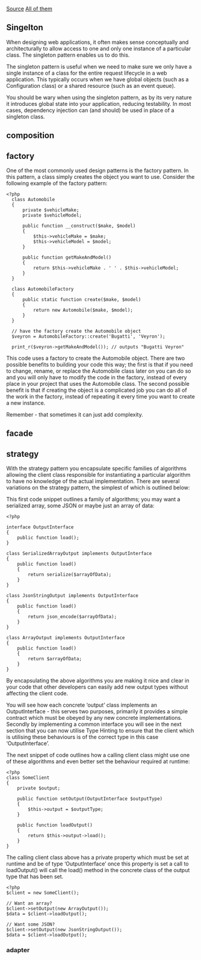 [Source](https://phptherightway.com/pages/Design-Patterns.html)
[All of them](https://designpatternsphp.readthedocs.io/en/latest/)
## Singelton
When designing web applications, it often makes sense conceptually and architecturally to allow access to one and only one instance of a particular class. The singleton pattern enables us to do this.

The singleton pattern is useful when we need to make sure we only have a single instance of a class for the entire request lifecycle in a web application. This typically occurs when we have global objects (such as a Configuration class) or a shared resource (such as an event queue).

You should be wary when using the singleton pattern, as by its very nature it introduces global state into your application, reducing testability. In most cases, dependency injection can (and should) be used in place of a singleton class.
## composition

## factory
One of the most commonly used design patterns is the factory pattern. In this pattern, a class simply creates the object you want to use. Consider the following example of the factory pattern:

```
<?php
  class Automobile
  {
      private $vehicleMake;
      private $vehicleModel;

      public function __construct($make, $model)
      {
          $this->vehicleMake = $make;
          $this->vehicleModel = $model;
      }

      public function getMakeAndModel()
      {
          return $this->vehicleMake . ' ' . $this->vehicleModel;
      }
  }

  class AutomobileFactory
  {
      public static function create($make, $model)
      {
          return new Automobile($make, $model);
      }
  }

  // have the factory create the Automobile object
  $veyron = AutomobileFactory::create('Bugatti', 'Veyron');

  print_r($veyron->getMakeAndModel()); // outputs "Bugatti Veyron"
```
This code uses a factory to create the Automobile object. There are two possible benefits to building your code this way; the first is that if you need to change, rename, or replace the Automobile class later on you can do so and you will only have to modify the code in the factory, instead of every place in your project that uses the Automobile class. The second possible benefit is that if creating the object is a complicated job you can do all of the work in the factory, instead of repeating it every time you want to create a new instance.

Remember - that sometimes it can just add complexity.
## facade

## strategy

With the strategy pattern you encapsulate specific families of algorithms allowing the client class responsible for instantiating a particular algorithm to have no knowledge of the actual implementation. There are several variations on the strategy pattern, the simplest of which is outlined below:

This first code snippet outlines a family of algorithms; you may want a serialized array, some JSON or maybe just an array of data:
```
<?php

interface OutputInterface
{
    public function load();
}

class SerializedArrayOutput implements OutputInterface
{
    public function load()
    {
        return serialize($arrayOfData);
    }
}

class JsonStringOutput implements OutputInterface
{
    public function load()
    {
        return json_encode($arrayOfData);
    }
}

class ArrayOutput implements OutputInterface
{
    public function load()
    {
        return $arrayOfData;
    }
}
```
By encapsulating the above algorithms you are making it nice and clear in your code that other developers can easily add new output types without affecting the client code.

You will see how each concrete ‘output’ class implements an OutputInterface - this serves two purposes, primarily it provides a simple contract which must be obeyed by any new concrete implementations. Secondly by implementing a common interface you will see in the next section that you can now utilise Type Hinting to ensure that the client which is utilising these behaviours is of the correct type in this case ‘OutputInterface’.

The next snippet of code outlines how a calling client class might use one of these algorithms and even better set the behaviour required at runtime:
```
<?php
class SomeClient
{
    private $output;

    public function setOutput(OutputInterface $outputType)
    {
        $this->output = $outputType;
    }

    public function loadOutput()
    {
        return $this->output->load();
    }
}
```
The calling client class above has a private property which must be set at runtime and be of type ‘OutputInterface’ once this property is set a call to loadOutput() will call the load() method in the concrete class of the output type that has been set.

```
<?php
$client = new SomeClient();

// Want an array?
$client->setOutput(new ArrayOutput());
$data = $client->loadOutput();

// Want some JSON?
$client->setOutput(new JsonStringOutput());
$data = $client->loadOutput();
```

### adapter
